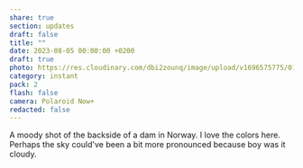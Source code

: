 ```yaml
---
share: true
section: updates
draft: false
title: ""
date: 2023-08-05 00:00:00 +0200
draft: true
photo: https://res.cloudinary.com/dbi2zounq/image/upload/v1696575775/015_w6arpq.jpg
category: instant
pack: 2
flash: false
camera: Polaroid Now+
redacted: false
---
```


A moody shot of the backside of a dam in Norway. I love the colors here. Perhaps the sky could've been a bit more pronounced because boy was it cloudy.
